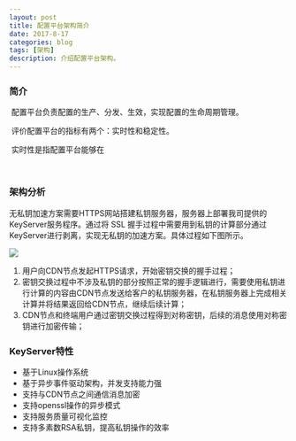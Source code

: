 ```yaml
---
layout: post
title: 配置平台架构简介
date: 2017-8-17
categories: blog
tags: [架构]
description: 介绍配置平台架构。
---
```




### 简介

​	配置平台负责配置的生产、分发、生效，实现配置的生命周期管理。

​	评价配置平台的指标有两个：实时性和稳定性。

​	实时性是指配置平台能够在

​	

### 架构分析

​	无私钥加速方案需要HTTPS网站搭建私钥服务器，服务器上部署我司提供的KeyServer服务程序。通过将 SSL 握手过程中需要用到私钥的计算部分通过KeyServer进行剥离，实现无私钥的加速方案。具体过程如下图所示。

![](../../../../Desktop/Snip20170815_10.png)

1. 用户向CDN节点发起HTTPS请求，开始密钥交换的握手过程；
2. 密钥交换过程中不涉及私钥的部分按照正常的握手逻辑进行，需要使用私钥进行计算的内容由CDN节点发送给客户的私钥服务器，在私钥服务器上完成相关计算并将结果返回给CDN节点，继续后续计算；
3. CDN节点和终端用户通过密钥交换过程得到对称密钥，后续的消息使用对称密钥进行加密传输；

### KeyServer特性

* 基于Linux操作系统
* 基于异步事件驱动架构，并发支持能力强
* 支持与CDN节点之间通信消息加密
* 支持openssl操作的异步模式
* 支持服务质量可视化监控
* 支持多素数RSA私钥，提高私钥操作的效率








